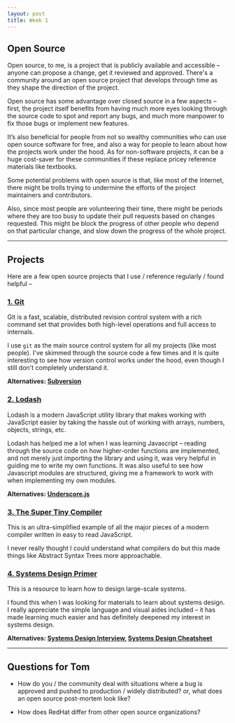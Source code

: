 ```yaml
---
layout: post
title: Week 1
---
```


## Open Source

Open source, to me, is a project that is publicly available and accessible – anyone can propose a change, get it reviewed and approved. There's a community around an open source project that develops through time as they shape the direction of the project.

Open source has some advantage over closed source in a few aspects – first, the project itself benefits from having much more eyes looking through the source code to spot and report any bugs, and much more manpower to fix those bugs or implement new features.

It’s also beneficial for people from not so wealthy communities who can use open source software for free, and also a way for people to learn about how the projects work under the hood. As for non-software projects, it can be a huge cost-saver for these communities if these replace pricey reference materials like textbooks.

Some potential problems with open source is that, like most of the Internet, there might be trolls trying to undermine the efforts of the project maintainers and contributors.

Also, since most people are volunteering their time, there might be periods where they are too busy to update their pull requests based on changes requested. This might be block the progress of other people who depend on that particular change, and slow down the progress of the whole project. 

---

## Projects

Here are a few open source projects that I use / reference regularly / found helpful –

### [1. Git](https://github.com/git/git)
Git is a fast, scalable, distributed revision control system with a rich command set that provides both high-level operations and full access to internals.

I use `git` as the main source control system for all my projects (like most people). I've skimmed through the source code a few times and it is quite interesting to see how version control works under the hood, even though I still don't completely understand it.

**Alternatives: [Subversion](https://subversion.apache.org/source-code.html)**


### [2. Lodash](https://github.com/lodash/lodash)

Lodash is a modern JavaScript utility library that makes working with JavaScript easier by taking the hassle out of working with arrays, numbers, objects, strings, etc.

Lodash has helped me a lot when I was learning Javascript – reading through the source code on how higher-order functions are implemented, and not merely just importing the library and using it, was very helpful in guiding me to write my own functions. It was also useful to see how Javascript modules are structured, giving me a framework to work with when implementing my own modules.

**Alternatives: [Underscore.js](https://github.com/jashkenas/underscore)**


### [3. The Super Tiny Compiler](https://the-super-tiny-compiler.glitch.me/)

This is an ultra-simplified example of all the major pieces of a modern compiler written in easy to read JavaScript.

I never really thought I could understand what compilers do but this made things like Abstract Syntax Trees more approachable.


### [4. Systems Design Primer](https://github.com/donnemartin/system-design-primer)
This is a resource to learn how to design large-scale systems.

I found this when I was looking for materials to learn about systems design. I really appreciate the simple language and visual aides included – it has made learning much easier and has definitely deepened my interest in systems design.

**Alternatives: [Systems Design Interview](https://github.com/checkcheckzz/system-design-interview), [Systems Design Cheatsheet](https://gist.github.com/vasanthk/485d1c25737e8e72759f)**

---

## Questions for Tom

* How do you / the community deal with situations where a bug is approved and pushed to production / widely distributed? or, what does an open source post-mortem look like?

* How does RedHat differ from other open source organizations?